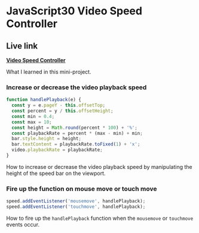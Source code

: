 # JavaScript30 Video Speed Controller

## Live link
**[Video Speed Controller](https://rawcdn.githack.com/Redvanisation/JavaScript-30/0664ab95ec33e7fd78043faca89ed3ccba5ed276/28.Video-Speed-Controller/index.html)**

What I learned in this mini-project.

### Increase or decrease the video playback speed 

``` javascript
function handlePlayback(e) {
  const y = e.pageY - this.offsetTop;
  const percent = y / this.offsetHeight;
  const min = 0.4;
  const max = 10;
  const height = Math.round(percent * 100) + '%';
  const playbackRate = percent * (max - min) + min;
  bar.style.height = height;
  bar.textContent = playbackRate.toFixed(1) + 'x';
  video.playbackRate = playbackRate;
}
```

How to increase or decrease the video playback speed by manipulating the height of the speed bar on the viewport.

### Fire up the function on mouse move or touch move 

``` JavaScript
speed.addEventListener('mousemove', handlePlayback);
speed.addEventListener('touchmove', handlePlayback);
```

How to fire up the `handlePlayback` function when the `mousemove` or `touchmove` events occur.
